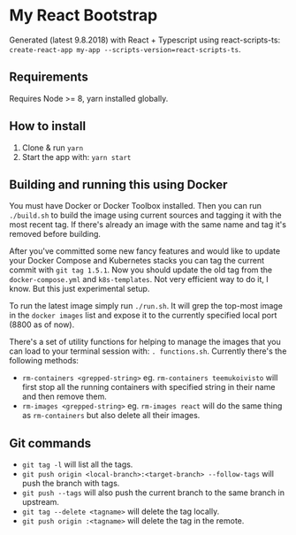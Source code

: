 # My React Bootstrap

Generated (latest 9.8.2018) with React + Typescript using react-scripts-ts: `create-react-app my-app --scripts-version=react-scripts-ts`.

## Requirements

Requires Node >= 8, yarn installed globally.

## How to install

1) Clone & run `yarn`
2) Start the app with: `yarn start`

## Building and running this using Docker

You must have Docker or Docker Toolbox installed. Then you can run `./build.sh` to build the image using current sources and tagging it with the most recent tag. If there's already an image with the same name and tag it's removed before building.

After you've committed some new fancy features and would like to update your Docker Compose and Kubernetes stacks you can tag the current commit with `git tag 1.5.1`. Now you should update the old tag from the `docker-compose.yml` and `k8s-templates`. Not very efficient way to do it, I know. But this just experimental setup.

To run the latest image simply run `./run.sh`. It will grep the top-most image in the `docker images` list and expose it to the currently specified local port (8800 as of now).

There's a set of utility functions for helping to manage the images that you can load to your terminal session with: `. functions.sh`. Currently there's the following methods:

* `rm-containers <grepped-string>` eg. `rm-containers teemukoivisto` will first stop all the running containers with specified string in their name and then remove them.
* `rm-images <grepped-string>`  eg. `rm-images react` will do the same thing as `rm-containers` but also delete all their images.

## Git commands

* `git tag -l` will list all the tags.
* `git push origin <local-branch>:<target-branch> --follow-tags` will push the branch with tags.
* `git push --tags` will also push the current branch to the same branch in upstream.
* `git tag --delete <tagname>` will delete the tag locally.
* `git push origin :<tagname>` will delete the tag in the remote.